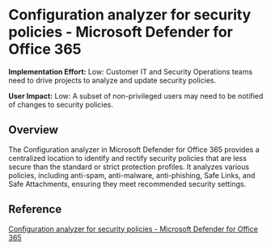 # Configuration analyzer for security policies - Microsoft Defender for Office 365

**Implementation Effort:** Low: Customer IT and Security Operations teams need to drive projects to analyze and update security policies.

**User Impact:** Low: A subset of non-privileged users may need to be notified of changes to security policies.

## Overview
The Configuration analyzer in Microsoft Defender for Office 365 provides a centralized location to identify and rectify security policies that are less secure than the standard or strict protection profiles. It analyzes various policies, including anti-spam, anti-malware, anti-phishing, Safe Links, and Safe Attachments, ensuring they meet recommended security settings.

## Reference
[Configuration analyzer for security policies - Microsoft Defender for Office 365](https://learn.microsoft.com/en-us/defender-office-365/configuration-analyzer-for-security-policies)

